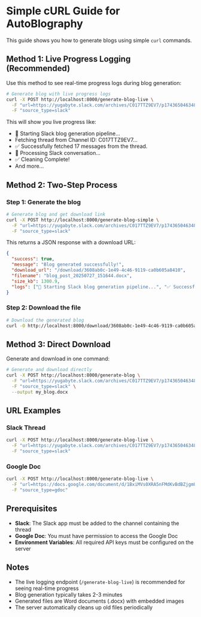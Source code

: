# Simple cURL Guide for AutoBlography

This guide shows you how to generate blogs using simple `curl` commands.

## Method 1: Live Progress Logging (Recommended)

Use this method to see real-time progress logs during blog generation:

```bash
# Generate blog with live progress logs
curl -X POST http://localhost:8000/generate-blog-live \
  -F "url=https://yugabyte.slack.com/archives/C017TTZ9EV7/p1743650463482219" \
  -F "source_type=slack"
```

This will show you live progress like:
- 🚀 Starting Slack blog generation pipeline...
- Fetching thread from Channel ID: C017TTZ9EV7...
- ✅ Successfully fetched 17 messages from the thread.
- 🤖 Processing Slack conversation...
- ✅ Cleaning Complete!
- And more...

## Method 2: Two-Step Process

### Step 1: Generate the blog
```bash
# Generate blog and get download link
curl -X POST http://localhost:8000/generate-blog-simple \
  -F "url=https://yugabyte.slack.com/archives/C017TTZ9EV7/p1743650463482219" \
  -F "source_type=slack"
```

This returns a JSON response with a download URL:
```json
{
  "success": true,
  "message": "Blog generated successfully!",
  "download_url": "/download/3608ab0c-1e49-4c46-9119-ca0b605a8410",
  "filename": "blog_post_20250727_151644.docx",
  "size_kb": 1300.9,
  "logs": ["🚀 Starting Slack blog generation pipeline...", "✅ Successfully fetched 17 messages...", ...]
}
```

### Step 2: Download the file
```bash
# Download the generated blog
curl -O http://localhost:8000/download/3608ab0c-1e49-4c46-9119-ca0b605a8410
```

## Method 3: Direct Download

Generate and download in one command:
```bash
# Generate and download directly
curl -X POST http://localhost:8000/generate-blog \
  -F "url=https://yugabyte.slack.com/archives/C017TTZ9EV7/p1743650463482219" \
  -F "source_type=slack" \
  --output my_blog.docx
```

## URL Examples

### Slack Thread
```bash
curl -X POST http://localhost:8000/generate-blog-live \
  -F "url=https://yugabyte.slack.com/archives/C017TTZ9EV7/p1743650463482219" \
  -F "source_type=slack"
```

### Google Doc
```bash
curl -X POST http://localhost:8000/generate-blog-live \
  -F "url=https://docs.google.com/document/d/1BxiMVs0XRA5nFMdKvBdBZjgmUUqptlbs74OgvE2upms/edit" \
  -F "source_type=gdoc"
```

## Prerequisites

- **Slack**: The Slack app must be added to the channel containing the thread
- **Google Doc**: You must have permission to access the Google Doc
- **Environment Variables**: All required API keys must be configured on the server

## Notes

- The live logging endpoint (`/generate-blog-live`) is recommended for seeing real-time progress
- Blog generation typically takes 2-3 minutes
- Generated files are Word documents (.docx) with embedded images
- The server automatically cleans up old files periodically 